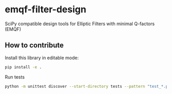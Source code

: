 # emqf-filter-design
SciPy compatible design tools for Elliptic Filters with minimal Q-factors (EMQF)


## How to contribute

Install this library in editable mode:

```sh
pip install -e .
```

Run tests

```sh
python -m unittest discover --start-directory tests --pattern "test_*.py" --verbose
```